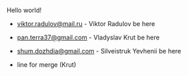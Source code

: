 Hello world!

- viktor.radulov@mail.ru - Viktor Radulov be here
- pan.terra37@gmail.com - Vladyslav Krut be here
- shum.dozhdia@gmail.com - Silveistruk Yevhenii be here

- line for merge (Krut)
